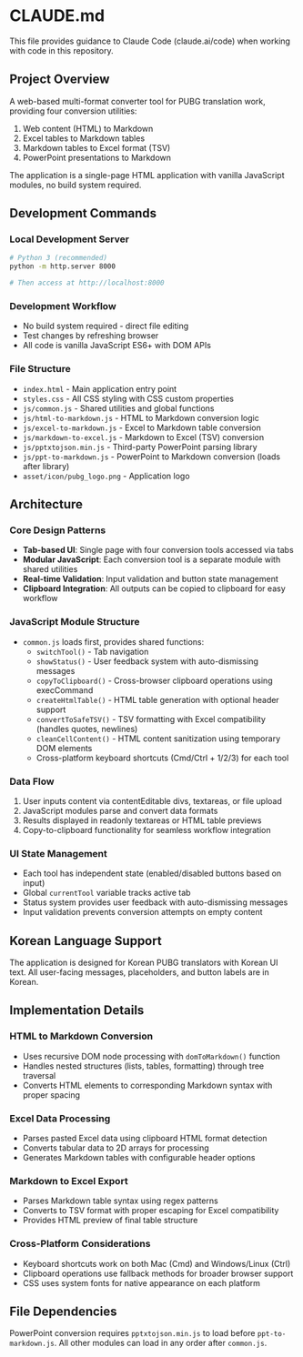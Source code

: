 # CLAUDE.md

This file provides guidance to Claude Code (claude.ai/code) when working with code in this repository.

## Project Overview

A web-based multi-format converter tool for PUBG translation work, providing four conversion utilities:
1. Web content (HTML) to Markdown
2. Excel tables to Markdown tables
3. Markdown tables to Excel format (TSV)
4. PowerPoint presentations to Markdown

The application is a single-page HTML application with vanilla JavaScript modules, no build system required.

## Development Commands

### Local Development Server
```bash
# Python 3 (recommended)
python -m http.server 8000

# Then access at http://localhost:8000
```

### Development Workflow
- No build system required - direct file editing
- Test changes by refreshing browser
- All code is vanilla JavaScript ES6+ with DOM APIs

### File Structure
- `index.html` - Main application entry point
- `styles.css` - All CSS styling with CSS custom properties
- `js/common.js` - Shared utilities and global functions
- `js/html-to-markdown.js` - HTML to Markdown conversion logic
- `js/excel-to-markdown.js` - Excel to Markdown table conversion
- `js/markdown-to-excel.js` - Markdown to Excel (TSV) conversion
- `js/pptxtojson.min.js` - Third-party PowerPoint parsing library
- `js/ppt-to-markdown.js` - PowerPoint to Markdown conversion (loads after library)
- `asset/icon/pubg_logo.png` - Application logo

## Architecture

### Core Design Patterns
- **Tab-based UI**: Single page with four conversion tools accessed via tabs
- **Modular JavaScript**: Each conversion tool is a separate module with shared utilities
- **Real-time Validation**: Input validation and button state management
- **Clipboard Integration**: All outputs can be copied to clipboard for easy workflow

### JavaScript Module Structure
- `common.js` loads first, provides shared functions:
  - `switchTool()` - Tab navigation
  - `showStatus()` - User feedback system with auto-dismissing messages
  - `copyToClipboard()` - Cross-browser clipboard operations using execCommand
  - `createHtmlTable()` - HTML table generation with optional header support
  - `convertToSafeTSV()` - TSV formatting with Excel compatibility (handles quotes, newlines)
  - `cleanCellContent()` - HTML content sanitization using temporary DOM elements
  - Cross-platform keyboard shortcuts (Cmd/Ctrl + 1/2/3) for each tool

### Data Flow
1. User inputs content via contentEditable divs, textareas, or file upload
2. JavaScript modules parse and convert data formats
3. Results displayed in readonly textareas or HTML table previews
4. Copy-to-clipboard functionality for seamless workflow integration

### UI State Management
- Each tool has independent state (enabled/disabled buttons based on input)
- Global `currentTool` variable tracks active tab
- Status system provides user feedback with auto-dismissing messages
- Input validation prevents conversion attempts on empty content

## Korean Language Support
The application is designed for Korean PUBG translators with Korean UI text. All user-facing messages, placeholders, and button labels are in Korean.

## Implementation Details

### HTML to Markdown Conversion
- Uses recursive DOM node processing with `domToMarkdown()` function
- Handles nested structures (lists, tables, formatting) through tree traversal
- Converts HTML elements to corresponding Markdown syntax with proper spacing

### Excel Data Processing
- Parses pasted Excel data using clipboard HTML format detection
- Converts tabular data to 2D arrays for processing
- Generates Markdown tables with configurable header options

### Markdown to Excel Export
- Parses Markdown table syntax using regex patterns
- Converts to TSV format with proper escaping for Excel compatibility
- Provides HTML preview of final table structure

### Cross-Platform Considerations
- Keyboard shortcuts work on both Mac (Cmd) and Windows/Linux (Ctrl)
- Clipboard operations use fallback methods for broader browser support
- CSS uses system fonts for native appearance on each platform

## File Dependencies
PowerPoint conversion requires `pptxtojson.min.js` to load before `ppt-to-markdown.js`. All other modules can load in any order after `common.js`.